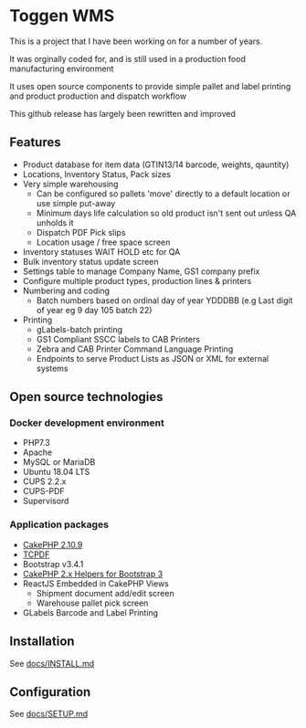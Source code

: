 # Toggen WMS
This is a project that I have been working on for a number of years.

It was orginally coded for, and is still used in a production food manufacturing environment

It uses open source components to provide simple pallet and label printing and product production and dispatch workflow

This github release has largely been rewritten and improved

## Features
* Product database for item data (GTIN13/14 barcode, weights, qauntity)
* Locations, Inventory Status, Pack sizes
* Very simple warehousing
    * Can be configured so pallets 'move' directly to a default location or use simple put-away
    * Minimum days life calculation so old product isn't sent out unless QA unholds it
    * Dispatch PDF Pick slips
    * Location usage / free space screen
* Inventory statuses WAIT HOLD etc for QA
* Bulk inventory status update screen
* Settings table to manage Company Name, GS1 company prefix
* Configure multiple product types, production lines  & printers
* Numbering and coding
    * Batch numbers based on ordinal day of year YDDDBB (e.g Last digit of year eg 9 day 105 batch 22)
* Printing
    * gLabels-batch printing
    * GS1 Compliant SSCC labels to CAB Printers
    * Zebra and CAB Printer Command Language Printing
    * Endpoints to serve Product Lists as JSON or XML for external systems

## Open source technologies
### Docker development environment
* PHP7.3
* Apache
* MySQL or MariaDB
* Ubuntu 18.04 LTS
* CUPS 2.2.x
* CUPS-PDF
* Supervisord

### Application packages
* [CakePHP 2.10.9](https://cakephp.org/)
* [TCPDF](https://tcpdf.org/)
* Bootstrap v3.4.1
* [CakePHP 2.x Helpers for Bootstrap 3](https://github.com/Holt59/cakephp-bootstrap3-helpers)
* ReactJS Embedded in CakePHP Views
    * Shipment document add/edit screen
    * Warehouse pallet pick screen
* GLabels Barcode and Label Printing

## Installation
See [docs/INSTALL.md](docs/INSTALL.md)

## Configuration
See [docs/SETUP.md](docs/SETUP.md)


